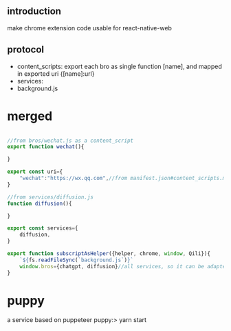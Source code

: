 introduction
----------
make chrome extension code usable for react-native-web

protocol
--------
* content_scripts: export each bro as single function [name], and mapped in exported uri {[name]:url}
* services:
* background.js

merged
====
```js

//from bros/wechat.js as a content_script
export function wechat(){

}

export const uri={
    "wechat":"https://wx.qq.com",//from manifest.json#content_scripts.matches[0]
}

//from services/diffusion.js
function diffusion(){

}

export const services={
    diffusion,
}

export function subscriptAsHelper({helper, chrome, window, Qili}){
    `${fs.readFileSync(`background.js`)}`
    window.bros={chatgpt, diffusion}//all services, so it can be adapted in react-native side
}


```

puppy
===
a service based on puppeteer puppy:> yarn start
